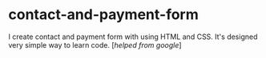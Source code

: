 # contact-and-payment-form
I create contact and payment form with using HTML and CSS. It's designed very simple way to learn code. [*helped from google*]
